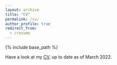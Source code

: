 ```yaml
---
layout: archive
title: "CV"
permalink: /cv/
author_profile: true
redirect_from:
  - /resume
---
```


{% include base_path %}

Have a look at my <a href="/files/20220323_Devaux_CV.pdf" target="_blank">CV</a>, up to date as of March 2022.
